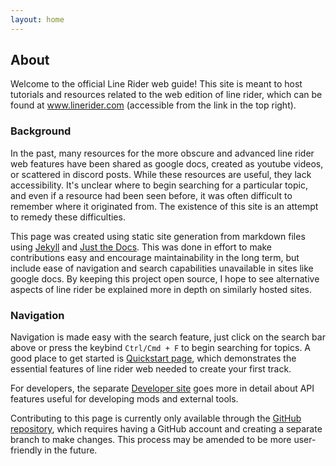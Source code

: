 ```yaml
---
layout: home
---
```


## About

Welcome to the official Line Rider web guide! This site is meant to host tutorials and resources related to the web edition of line rider, which can be found at www.linerider.com (accessible from the link in the top right).

### Background

In the past, many resources for the more obscure and advanced line rider web features have been shared as google docs, created as youtube videos, or scattered in discord posts. While these resources are useful, they lack accessibility. It's unclear where to begin searching for a particular topic, and even if a resource had been seen before, it was often difficult to remember where it originated from. The existence of this site is an attempt to remedy these difficulties.

This page was created using static site generation from markdown files using [Jekyll](https://jekyllrb.com/) and [Just the Docs](https://github.com/just-the-docs/just-the-docs). This was done in effort to make contributions easy and encourage maintainability in the long term, but include ease of navigation and search capabilities unavailable in sites like google docs. By keeping this project open source, I hope to see alternative aspects of line rider be explained more in depth on similarly hosted sites.

### Navigation

Navigation is made easy with the search feature, just click on the search bar above or press the keybind `Ctrl/Cmd + F` to begin searching for topics. A good place to get started is [Quickstart page](/quickstart/), which demonstrates the essential features of line rider web needed to create your first track. 

For developers, the separate [Developer site](https://malizma333.github.io/line-rider-web-docs/) goes more in detail about API features useful for developing mods and external tools.

Contributing to this page is currently only available through the [GitHub repository](https://github.com/Malizma333/line-rider-web-guide/), which requires having a GitHub account and creating a separate branch to make changes. This process may be amended to be more user-friendly in the future.
